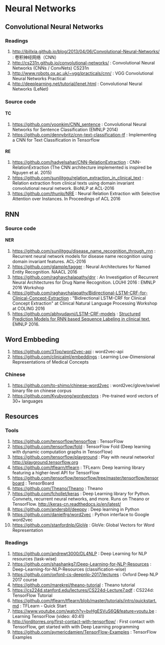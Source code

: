 # Neural Networks

## Convolutional Neural Networks

### Readings

1. http://ibillxia.github.io/blog/2013/04/06/Convolutional-Neural-Networks/ : 卷积神经网络（CNN）
2. http://cs231n.github.io/convolutional-networks/ : Convolutional Neural Networks (CNNs / ConvNets) CS231n
3. http://www.robots.ox.ac.uk/~vgg/practicals/cnn/ : VGG Convolutional Neural Networks Practical
4. http://deeplearning.net/tutorial/lenet.html : Convolutional Neural Networks (LeNet)

### Source code

#### TC

1. https://github.com/yoonkim/CNN_sentence : Convolutional Neural Networks for Sentence Classification (EMNLP 2014)
2. https://github.com/dennybritz/cnn-text-classification-tf : Implementing a CNN for Text Classification in Tensorflow

#### RE

1. https://github.com/hadyelsahar/CNN-RelationExtraction : CNN-RelationExtraction (The CNN architecture implemented is inspired be Nguyen et al. 2015)
2. https://github.com/sunilitggu/relation_extraction_in_clinical_text : Relation extraction from clinical texts using domain invariant convolutional neural network. BioNLP at ACL-2016
3. https://github.com/thunlp/NRE : Neural Relation Extraction with Selective Attention over Instances. In Proceedings of ACL 2016

## RNN

### Source code

#### NER

1. https://github.com/sunilitggu/disease_name_recognition_through_rnn : Recurrent neural network models for disease name recognition using domain invariant features. ACL-2016
2. https://github.com/glample/tagger : Neural Architectures for Named Entity Recognition. NAACL 2016
3. https://github.com/raghavchalapathy/dnr : An Investigation of Recurrent Neural Architectures for Drug Name Recognition. LOUHI 2016 : EMNLP 2016 Workshop
4. https://github.com/raghavchalapathy/Bidirectional-LSTM-CRF-for-Clinical-Concept-Extraction : "Bidirectional LSTM-CRF for Clinical Concept Extraction" at Clinical Natural Language Processing Workshop at COLING 2016
5. https://github.com/abhyudaynj/LSTM-CRF-models :  [Structured Prediction Models for RNN based Sequence Labeling in clinical text](http://aclweb.org/anthology/D/D16/D16-1082.pdf), EMNLP 2016.

## Word Embbeding

1. https://github.com/3Top/word2vec-api : word2vec-api
2. https://github.com/clinicalml/embeddings :  Learning Low-Dimensional Representations of Medical Concepts

### Chinese
1. https://github.com/to-shimo/chinese-word2vec : word2vec/glove/swivel binary file on chinese corpus
2. https://github.com/Kyubyong/wordvectors : Pre-trained word vectors of 30+ languages

## Resources

### Tools

1. https://github.com/tensorflow/tensorflow : TensorFlow
2. https://github.com/tensorflow/fold : TensorFlow Fold (Deep learning with dynamic computation graphs in TensorFlow)
3. https://github.com/tensorflow/playground : Play with neural networks! http://playground.tensorflow.org
4. https://github.com/tflearn/tflearn : TFLearn: Deep learning library featuring a higher-level API for TensorFlow
5. https://github.com/tensorflow/tensorflow/tree/master/tensorflow/tensorboard : TensorBoard
6. https://github.com/Theano/Theano : Theano
7. https://github.com/fchollet/keras : Deep Learning library for Python. Convnets, recurrent neural networks, and more. Runs on Theano or TensorFlow. http://keras-cn.readthedocs.io/en/latest/
8. https://github.com/andersbll/deeppy : Deep learning in Python
9. https://github.com/danielfrg/word2vec : Python interface to Google word2vec
10. https://github.com/stanfordnlp/GloVe : GloVe: Global Vectors for Word Representation

### Readings

1. https://github.com/andrewt3000/DL4NLP : Deep Learning for NLP resources (task-wise)
2. https://github.com/shashankg7/Deep-Learning-for-NLP-Resources : Deep-Learning-for-NLP-Resources (classification-wise)
3. https://github.com/oxford-cs-deepnlp-2017/lectures : Oxford Deep NLP 2017 course
4. https://github.com/marekrei/theano-tutorial : Theano tutorial
5. https://cs224d.stanford.edu/lectures/CS224d-Lecture7.pdf : CS224d: TensorFlow Tutorial
6. https://github.com/tflearn/tflearn/blob/master/tutorials/intro/quickstart.md : TFLearn - Quick Start
7. https://www.youtube.com/watch?v=bvHgESVuS6Q&feature=youtu.be : Learning TensorFlow (video: 40:41)
8. http://jorditorres.org/first-contact-with-tensorflow/ : First contact with TensorFlow, get started with with Deep Learning programming
9. https://github.com/aymericdamien/TensorFlow-Examples : TensorFlow Examples

